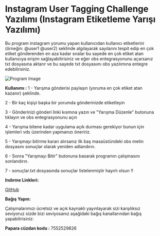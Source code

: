 # Instagram User Tagging Challenge Yazılımı (Instagram Etiketleme Yarışı Yazılımı)
Bu program instagram yorumu yapan kullanıcıdan  kullanıcı etiketlerini (örneğin: @user1 @user2) seklinde algılayarak sayılarını tespit edip en çok etiket gönderenden en aza kadar sıralar bu sayede en çok etiket atan kullanıcıya erişim sağlayabilirisiniz ve eğer obs entegrasyonunu açarsanız txt dosyasına aktarır ve bu sayede txt dosyasıını obs yazılımına entegre edebilirsiniz.

![Program Image](https://imgur.com/download/lOjI5VN/)

**Kullanımı :**
1 - Yarışma gönderisi paylaşın (yoruma en çok etiket atan kazanır) şeklinde.

2 - Bir kaç kişiyi başka bir yorumda gönderinizde etiketleyin

3 - Gönderinizi gönderi linki kısmına yazın ve "Yarışma Düzenle" butonuna tıklayın ve obs entegrasyonunu açın

4 - Yarışma bitene kadar uygulama açık durması gerekiyor bunun için işlemleri vds üzerinden yapmanızı öneririz.

5 - Yarışmayı bitirme kararı alırsanız ilk baş masaüstündeki obs metin dosyasını sonuçlar olarak yeniden adlandırın.

6 - Sonra "Yarışmayı Bitir" butonuna basarak programın çalışmasını sonlandırın.

7 - sonuçlar.txt dosyasında sonuçlar listelenmiştir hayırlı olsun !!

**Indırme Linkleri:**

[GitHub](https://github.com/yusufthedeveloper/utc4instagram/releases/tag/1.0)

**Bağış Yapın:**

Çalışmalarımızı ücretsiz ve açık kaynaklı yayınlayarak sizi karşılıksız seviyoruz sizde bizi seviyosanız aşağidaki bağış kanallarından bağış yapabilirisiniz:

**Papara cüzdan kodu :** 7552529826


